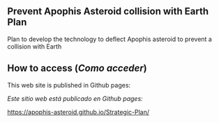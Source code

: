 ## Prevent Apophis Asteroid collision with Earth Plan

Plan to develop the technology to deflect Apophis asteroid to prevent a collision with Earth

## How to access (_Como acceder_)

This web site is published in Github pages:

_Este sitio web está publicado en Github pages:_

https://apophis-asteroid.github.io/Strategic-Plan/
